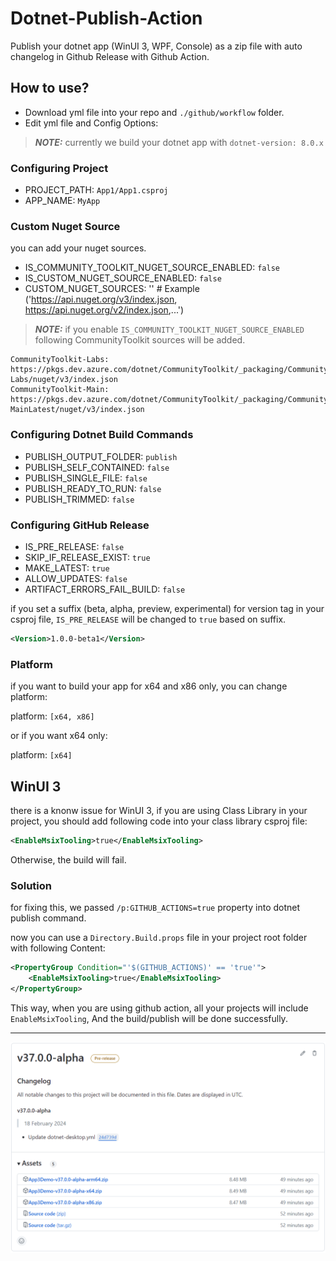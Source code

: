 # Dotnet-Publish-Action
Publish your dotnet app (WinUI 3, WPF, Console) as a zip file with auto changelog in Github Release with Github Action.

## How to use?
- Download yml file into your repo and `./github/workflow` folder.
- Edit yml file and Config Options:

> **_NOTE:_**  currently we build your dotnet app with `dotnet-version: 8.0.x`

### Configuring Project
- PROJECT_PATH: `App1/App1.csproj`
- APP_NAME: `MyApp`

### Custom Nuget Source
you can add your nuget sources.

- IS_COMMUNITY_TOOLKIT_NUGET_SOURCE_ENABLED: `false`
- IS_CUSTOM_NUGET_SOURCE_ENABLED: `false`
- CUSTOM_NUGET_SOURCES: '' # Example ('https://api.nuget.org/v3/index.json, https://api.nuget.org/v2/index.json,...')

> **_NOTE:_**  if you enable `IS_COMMUNITY_TOOLKIT_NUGET_SOURCE_ENABLED` following CommunityToolkit sources will be added.

```
CommunityToolkit-Labs: https://pkgs.dev.azure.com/dotnet/CommunityToolkit/_packaging/CommunityToolkit-Labs/nuget/v3/index.json
CommunityToolkit-Main: https://pkgs.dev.azure.com/dotnet/CommunityToolkit/_packaging/CommunityToolkit-MainLatest/nuget/v3/index.json
```   

### Configuring Dotnet Build Commands
- PUBLISH_OUTPUT_FOLDER: `publish`
- PUBLISH_SELF_CONTAINED: `false`
- PUBLISH_SINGLE_FILE: `false`
- PUBLISH_READY_TO_RUN: `false`
- PUBLISH_TRIMMED: `false`

### Configuring GitHub Release
- IS_PRE_RELEASE: `false`
- SKIP_IF_RELEASE_EXIST: `true`
- MAKE_LATEST: `true`
- ALLOW_UPDATES: `false`
- ARTIFACT_ERRORS_FAIL_BUILD: `false`

if you set a suffix (beta, alpha, preview, experimental) for version tag in your csproj file, `IS_PRE_RELEASE` will be changed to `true` based on suffix.

```xml
<Version>1.0.0-beta1</Version>
```

### Platform
if you want to build your app for x64 and x86 only, you can change platform:

platform: `[x64, x86]`

or if you want x64 only:

platform: `[x64]`

## WinUI 3
there is a knonw issue for WinUI 3, if you are using Class Library in your project, you should add following code into your class library csproj file:

```xml
<EnableMsixTooling>true</EnableMsixTooling>
```

Otherwise, the build will fail.

### Solution
for fixing this, we passed `/p:GITHUB_ACTIONS=true` property into dotnet publish command.

now you can use a `Directory.Build.props` file in your project root folder with following Content:

```xml
<PropertyGroup Condition="'$(GITHUB_ACTIONS)' == 'true'">
    <EnableMsixTooling>true</EnableMsixTooling>
</PropertyGroup>
```

This way, when you are using github action, all your projects will include `EnableMsixTooling`, And the build/publish will be done successfully.

---
![Preview](Preview.png)
